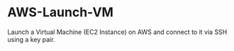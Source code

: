 # AWS-Launch-VM
Launch a Virtual Machine (EC2 Instance) on AWS and connect to it via SSH using a key pair.
